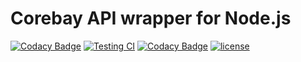 # Corebay API wrapper for Node.js

[![Codacy Badge](https://api.codacy.com/project/badge/Grade/f4055a07304247bbb1e2553fbfeb5b03)](https://app.codacy.com/gh/Mehavoid/corebay?utm_source=github.com&utm_medium=referral&utm_content=Mehavoid/corebay&utm_campaign=Badge_Grade_Settings)
[![Testing CI](https://github.com/Mehavoid/corebay/workflows/Testing%20CI/badge.svg?branch=master)](https://github.com/Mehavoid/corebay/actions?query=branch%3Amaster+workflow%3A%22Testing+CI%22)
[![Codacy Badge](https://app.codacy.com/project/badge/Grade/d30226cf690c416fbb0686a4753313ea)](https://www.codacy.com/manual/Mehavoid/corebay)
[![license](https://img.shields.io/badge/license-MIT-blue.svg)](https://github.com/Mehavoid/corebay/blob/master/LICENSE)
